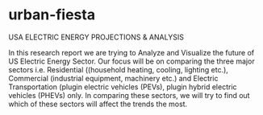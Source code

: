# urban-fiesta
USA ELECTRIC ENERGY PROJECTIONS &amp; ANALYSIS

In this research report we are trying to Analyze and Visualize the future of US Electric Energy Sector. Our focus will be on comparing the three major sectors i.e. Residential ((household heating, cooling, lighting etc.), Commercial (industrial equipment, machinery etc.) and Electric Transportation (plugin electric vehicles (PEVs), plugin hybrid electric vehicles (PHEVs) only. In comparing these sectors, we will try to find out which of these sectors will affect the trends the most.
